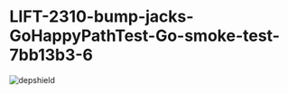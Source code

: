 # LIFT-2310-bump-jacks-GoHappyPathTest-Go-smoke-test-7bb13b3-6

![depshield](https://dev1.dev.depshield.sonatype.org/badges/depshield-testing/LIFT-2310-bump-jacks-GoHappyPathTest-Go-smoke-test-7bb13b3-6/depshield.svg)